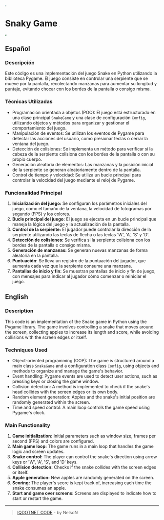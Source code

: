 <img src="https://iqdotnet.net/iqcode/iqcode.png" style="zoom: 25%;" />

# Snaky Game <img src="https://iqdotnet.net/iqcode/1.png" style="zoom:12%;" />

<img src="https://iqdotnet.net/iqcode/portada_snaky.png" style="zoom:30%;" />

## Español

### Descripción
Este código es una implementación del juego Snake en Python utilizando la biblioteca Pygame. El juego consiste en controlar una serpiente que se mueve por la pantalla, recolectando manzanas para aumentar su longitud y puntaje, evitando chocar con los bordes de la pantalla o consigo misma.

### Técnicas Utilizadas
- Programación orientada a objetos (POO): El juego está estructurado en una clase principal `SnakeGame` y una clase de configuración `Config`, utilizando objetos y métodos para organizar y gestionar el comportamiento del juego.
- Manipulación de eventos: Se utilizan los eventos de Pygame para detectar las acciones del usuario, como presionar teclas o cerrar la ventana del juego.
- Detección de colisiones: Se implementa un método para verificar si la cabeza de la serpiente colisiona con los bordes de la pantalla o con su propio cuerpo.
- Generación aleatoria de elementos: Las manzanas y la posición inicial de la serpiente se generan aleatoriamente dentro de la pantalla.
- Control de tiempo y velocidad: Se utiliza un bucle principal para controlar la velocidad del juego mediante el reloj de Pygame.

### Funcionalidad Principal
1. **Inicialización del juego:** Se configuran los parámetros iniciales del juego, como el tamaño de la ventana, la velocidad de fotogramas por segundo (FPS) y los colores.
2. **Bucle principal del juego:** El juego se ejecuta en un bucle principal que maneja la lógica del juego y la actualización de la pantalla.
3. **Control de la serpiente:** El jugador puede controlar la dirección de la serpiente utilizando las teclas de flecha o las teclas 'W', 'A', 'S' y 'D'.
4. **Detección de colisiones:** Se verifica si la serpiente colisiona con los bordes de la pantalla o consigo misma.
5. **Generación de manzanas:** Se generan nuevas manzanas de forma aleatoria en la pantalla.
6. **Puntuación:** Se lleva un registro de la puntuación del jugador, que aumenta cada vez que la serpiente consume una manzana.
7. **Pantallas de inicio y fin:** Se muestran pantallas de inicio y fin de juego, con mensajes para indicar al jugador cómo comenzar o reiniciar el juego.

## English

### Description
This code is an implementation of the Snake game in Python using the Pygame library. The game involves controlling a snake that moves around the screen, collecting apples to increase its length and score, while avoiding collisions with the screen edges or itself.

### Techniques Used
- Object-oriented programming (OOP): The game is structured around a main class `SnakeGame` and a configuration class `Config`, using objects and methods to organize and manage the game's behavior.
- Event handling: Pygame events are used to detect user actions, such as pressing keys or closing the game window.
- Collision detection: A method is implemented to check if the snake's head collides with the screen edges or its own body.
- Random element generation: Apples and the snake's initial position are randomly generated within the screen.
- Time and speed control: A main loop controls the game speed using Pygame's clock.

### Main Functionality
1. **Game initialization:** Initial parameters such as window size, frames per second (FPS) and colors are configured.
2. **Main game loop:** The game runs in a main loop that handles the game logic and screen updates.
3. **Snake control:** The player can control the snake's direction using arrow keys or 'W', 'A', 'S', and 'D' keys.
4. **Collision detection:** Checks if the snake collides with the screen edges or itself.
5. **Apple generation:** New apples are randomly generated on the screen.
6. **Scoring:** The player's score is kept track of, increasing each time the snake consumes an apple.
7. **Start and game over screens:** Screens are displayed to indicate how to start or restart the game.

------

> [IQDOTNET CODE](https://www.facebook.com/IQDotNetCode) - by NelsoN
